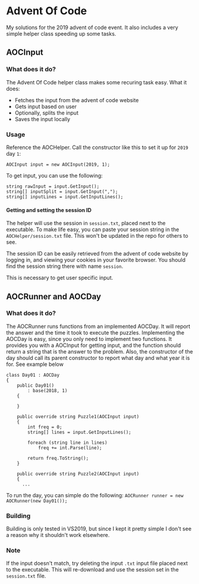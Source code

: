 # Advent Of Code
My solutions for the 2019 advent of code event. It also includes a very simple helper class speeding up some tasks.
## AOCInput
### What does it do?
The Advent Of Code helper class makes some recuring task easy.
What it does:
- Fetches the input from the advent of code website
- Gets input based on user
- Optionally, splits the input
- Saves the input locally
### Usage
Reference the AOCHelper. Call the constructor like this to set it up for `2019` day `1`:

`AOCInput input = new AOCInput(2019, 1);`

To get input, you can use the following:

```
string rawInput = input.GetInput();
string[] inputSplit = input.GetInput(",");
string[] inputLines = input.GetInputLines();
```
#### Getting and setting the session ID
The helper will use the session in `session.txt`, placed next to the executable. To make life easy, you can paste your session string in the `AOCHelper/session.txt` file. This won't be updated in the repo for others to see.

The session ID can be easily retrieved from the advent of code website by logging in, and viewing your cookies in your favorite browser. You should find the session string there with name `session`.

This is necessary to get user specific input.

## AOCRunner and AOCDay
### What does it do?
The AOCRunner runs functions from an implemented AOCDay. It will report the answer and the time it took to execute the puzzles. Implementing the AOCDay is easy, since you only need to implement two functions. It provides you with a AOCInput for getting input, and the function should return a string that is the answer to the problem. Also, the constructor of the day should call its parent constructor to report what day and what year it is for. See example below

```
class Day01 : AOCDay
{
    public Day01() 
        : base(2018, 1)
    {

    }

    public override string Puzzle1(AOCInput input)
    {
        int freq = 0;
        string[] lines = input.GetInputLines();

        foreach (string line in lines)
            freq += int.Parse(line);

        return freq.ToString();
    }

    public override string Puzzle2(AOCInput input)
    {
      ...
```
To run the day, you can simple do the following:
`AOCRunner runner = new AOCRunner(new Day01());`

### Building
Building is only tested in VS2019, but since I kept it pretty simple I don't see a reason why it shouldn't work elsewhere.

### Note
If the input doesn't match, try deleting the input `.txt` input file placed next to the executable. This will re-download and use the session set in the `session.txt` file.
